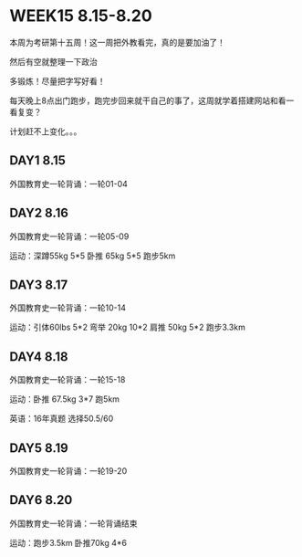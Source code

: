 # WEEK15 8.15-8.20

本周为考研第十五周！这一周把外教看完，真的是要加油了！

然后有空就整理一下政治

多锻炼！尽量把字写好看！

每天晚上8点出门跑步，跑完步回来就干自己的事了，这周就学着搭建网站和看一看复变？

计划赶不上变化。。。

## DAY1 8.15

外国教育史一轮背诵：一轮01-04

## DAY2 8.16

外国教育史一轮背诵：一轮05-09

运动：深蹲55kg 5\*5 卧推 65kg 5\*5 跑步5km

## DAY3 8.17

外国教育史一轮背诵：一轮10-14

运动：引体60lbs 5\*2 弯举 20kg 10\*2 肩推 50kg 5\*2 跑步3.3km

## DAY4 8.18

外国教育史一轮背诵：一轮15-18

运动：卧推 67.5kg 3\*7 跑5km

英语：16年真题 选择50.5/60

## DAY5 8.19

外国教育史一轮背诵：一轮19-20

## DAY6 8.20

外国教育史一轮背诵：一轮背诵结束

运动：跑步3.5km 卧推70kg 4*6